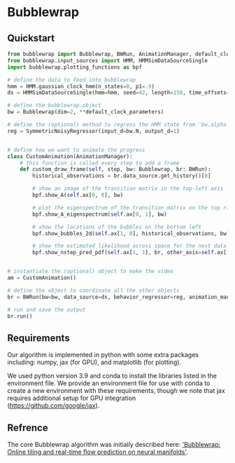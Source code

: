 # Bubblewrap

## Quickstart

```python
from bubblewrap import Bubblewrap, BWRun, AnimationManager, default_clock_parameters, SymmetricNoisyRegressor
from bubblewrap.input_sources import HMM, HMMSimDataSourceSingle
import bubblewrap.plotting_functions as bpf

# define the data to feed into bubblewrap
hmm = HMM.gaussian_clock_hmm(n_states=8, p1=.9)
ds = HMMSimDataSourceSingle(hmm=hmm, seed=42, length=150, time_offsets=(1,))

# define the bubblewrap object
bw = Bubblewrap(dim=2, **default_clock_parameters)

# define the (optional) method to regress the HMM state from `bw.alpha`
reg = SymmetricNoisyRegressor(input_d=bw.N, output_d=1)


# define how we want to animate the progress
class CustomAnimation(AnimationManager):
    # this function is called every step to add a frame
    def custom_draw_frame(self, step, bw: Bubblewrap, br: BWRun):
        historical_observations = br.data_source.get_history()[0]

        # show an image of the transition matrix in the top-left axis
        bpf.show_A(self.ax[0, 0], bw)

        # plot the eigenspectrum of the transition matrix on the top right
        bpf.show_A_eigenspectrum(self.ax[0, 1], bw)

        # show the locations of the bubbles on the bottom left
        bpf.show_bubbles_2d(self.ax[1, 0], historical_observations, bw)

        # show the estimated likelihood across space for the next data point
        bpf.show_nstep_pred_pdf(self.ax[1, 1], br, other_axis=self.ax[1, 0], fig=self.fig, offset=1)


# instantiate the (optional) object to make the video
am = CustomAnimation()

# define the object to coordinate all the other objects
br = BWRun(bw=bw, data_source=ds, behavior_regressor=reg, animation_manager=am)

# run and save the output
br.run()
```

## Requirements
Our algorithm is implemented in python with some extra packages including: numpy, jax (for GPU), and matplotlib (for plotting). 

We used python version 3.9 and conda to install the libraries listed in the environment file. 
We provide an environment file for use with conda to create a new environment with these requirements, though we note that jax requires additional setup for GPU integration (https://github.com/google/jax). 





## Refrence
The core Bubblewrap algorithm was initially described here: ['Bubblewrap: Online tiling and real-time flow prediction on neural manifolds'](https://proceedings.neurips.cc/paper/2021/hash/307eb8ee16198da891c521eca21464c1-Abstract.html).
